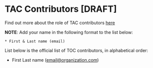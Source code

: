 # TAC Contributors [DRAFT]

Find out more about the role of TAC contributors [here](CONTRIBUTING.md#tac-contributors)

__NOTE__: Add your name in the following format to the list below:
```
* First & Last name (email)
```

List below is the official list of TOC contributors, in alphabetical order:

* First Last name (email@organization.com)
